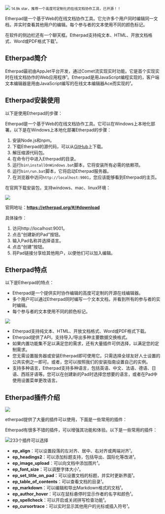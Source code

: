 <img src="/assets/image/231013-etherpad在线编辑-1.png" style="max-width: 70%; height: auto;">
<small>14.9k star，推荐一个高度可定制化的在线文档协作工具，已开源！！</small>


Etherpad是一个基于Web的在线文档协作工具。它允许多个用户同时编辑同一文档，并实时查看其他用户的编辑。每个参与者的文本使用不同的颜色标记。

在软件的侧边栏还有一个聊天框。Etherpad支持纯文本、HTML、开放文档格式、Word或PDF格式下载¹。

## Etherpad简介

Etherpad最初由AppJet平台开发，通过Comet流实现实时功能。它是首个实现实时在线文档协作的Web应用程序¹。Etherpad是用JavaScript编程实现的，客户端文本编辑器是用由JavaScript编写的在线文本编辑器Ace而实现的¹。

## Etherpad安装使用

以下是使用Etherpad的步骤：

Etherpad是一个基于Web的在线文档协作工具。它可以在Windows上本地化部署。以下是在Windows上本地化部署Etherpad的步骤：

1. 安装Node.js和npm。
2. 下载Etherpad的源代码，可以从[GitHub](https://github.com/ether/etherpad-lite)上下载。
3. 解压缩源代码包。
4. 在命令行中进入Etherpad的目录。
5. 运行`bin\installOnWindows.bat`脚本，它将安装所有必需的依赖项。
6. 运行`bin\run.bat`脚本，它将启动Etherpad服务器。
7. 在浏览器中访问`http://localhost:9001`，您应该能够看到Etherpad的主页。

在官网下载安装包，支持windows、mac、linux环境：

![](/assets/image/231013-etherpad在线编辑-1.png)

官网地址：**https://etherpad.org/#/#download**

具体操作：

1. 访问http://localhost:9001。
2. 点击“创建新的Pad”按钮。
3. 输入Pad名称并选择语言。
4. 点击“创建”按钮。
5. 将Pad链接分享给其他用户，以便他们可以加入编辑。

## Etherpad特点

以下是Etherpad的特点：
- Etherpad是一个提供实时协作编辑的高度可定制的开源在线编辑器。
- 多个用户可以通过Etherpad同时编写一个文本文档，并看到所有的参与者的实时编辑。
- 每个参与者的文本使用不同的颜色标记。


![](/assets/image/231013-etherpad在线编辑-2.png)

- Etherpad支持纯文本、HTML、开放文档格式、Word或PDF格式下载。
- Etherpad提供了API，支持导入/导出多种主要数据交换格式。
- 如果内置功能集不足以满足您的需求，还有大量插件可供选择，以满足您的定制需求。
- 您无需设置服务器或安装Etherpad即可使用它。只需选择全球友好人士设置的公共实例之一即可。或者，您可以按照我们的安装指南设置自己的实例。
- 支持多种语言，Etherpad支持多种语言，包括英语、中文、法语、德语、日语、西班牙语等。您可以在创建新的Pad时选择您想要的语言，或者在Pad中使用设置菜单更改语言。

## Etherpad插件介绍 


![](/assets/image/231013-etherpad在线编辑-3.png)


etherpad提供了大量的插件可以使用，下面是一些常用的插件：

Etherpad有很多不错的插件，可以增强其功能和体验。以下是一些常用的插件：


![233个插件可以选择](/assets/image/231013-etherpad在线编辑-4.png)


- **ep_align**：可以设置段落的左对齐、居中、右对齐或两端对齐¹。
- **ep_headings2**：可以添加标题支持，包括导出、国际化等改进¹。
- **ep_image_upload**：可以向文档中添加图片¹。
- **ep_font_size**：可以调整字体大小¹。
- **ep_set_title_on_pad**：可以设置文档的标题，并实时更新界面¹。
- **ep_table_of_contents**：可以查看文档的目录¹。
- **ep_markdown**：可以编辑和导出Markdown格式的文档¹。
- **ep_author_hover**：可以在鼠标悬停时显示作者的名字和颜色¹。
- **ep_spellcheck**：可以开启或关闭拼写检查功能¹。
- **ep_cursortrace**：可以实时显示其他用户的光标或插入符号¹。




